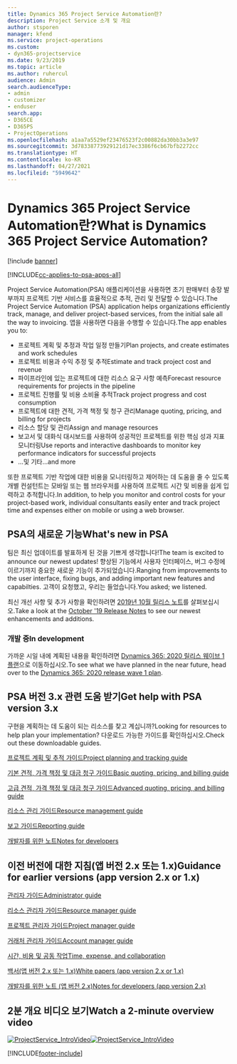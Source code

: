 ```yaml
---
title: Dynamics 365 Project Service Automation란?
description: Project Service 소개 및 개요
author: stsporen
manager: kfend
ms.service: project-operations
ms.custom:
- dyn365-projectservice
ms.date: 9/23/2019
ms.topic: article
ms.author: ruhercul
audience: Admin
search.audienceType:
- admin
- customizer
- enduser
search.app:
- D365CE
- D365PS
- ProjectOperations
ms.openlocfilehash: a1aa7a5529ef23476523f2c00882da30bb3a3e97
ms.sourcegitcommit: 3d78338773929121d17ec3386f6cb67bfb2272cc
ms.translationtype: HT
ms.contentlocale: ko-KR
ms.lasthandoff: 04/27/2021
ms.locfileid: "5949642"
---
```

# <a name="what-is-dynamics-365-project-service-automation"></a><span data-ttu-id="2b43a-103">Dynamics 365 Project Service Automation란?</span><span class="sxs-lookup"><span data-stu-id="2b43a-103">What is Dynamics 365 Project Service Automation?</span></span>

[!include [banner](../includes/psa-now-project-operations.md)]

[!INCLUDE[cc-applies-to-psa-apps-all](../includes/cc-applies-to-psa-apps-all.md)]

<span data-ttu-id="2b43a-104">Project Service Automation(PSA) 애플리케이션을 사용하면 초기 판매부터 송장 발부까지 프로젝트 기반 서비스를 효율적으로 추적, 관리 및 전달할 수 있습니다.</span><span class="sxs-lookup"><span data-stu-id="2b43a-104">The Project Service Automation (PSA) application helps organizations efficiently track, manage, and deliver project-based services, from the initial sale all the way to invoicing.</span></span> <span data-ttu-id="2b43a-105">앱을 사용하면 다음을 수행할 수 있습니다.</span><span class="sxs-lookup"><span data-stu-id="2b43a-105">The app enables you to:</span></span>

- <span data-ttu-id="2b43a-106">프로젝트 계획 및 추정과 작업 일정 만들기</span><span class="sxs-lookup"><span data-stu-id="2b43a-106">Plan projects, and create estimates and work schedules</span></span>
- <span data-ttu-id="2b43a-107">프로젝트 비용과 수익 추정 및 추적</span><span class="sxs-lookup"><span data-stu-id="2b43a-107">Estimate and track project cost and revenue</span></span>
- <span data-ttu-id="2b43a-108">파이프라인에 있는 프로젝트에 대한 리소스 요구 사항 예측</span><span class="sxs-lookup"><span data-stu-id="2b43a-108">Forecast resource requirements for projects in the pipeline</span></span>
- <span data-ttu-id="2b43a-109">프로젝트 진행률 및 비용 소비율 추적</span><span class="sxs-lookup"><span data-stu-id="2b43a-109">Track project progress and cost consumption</span></span>
- <span data-ttu-id="2b43a-110">프로젝트에 대한 견적, 가격 책정 및 청구 관리</span><span class="sxs-lookup"><span data-stu-id="2b43a-110">Manage quoting, pricing, and billing for projects</span></span>
- <span data-ttu-id="2b43a-111">리소스 할당 및 관리</span><span class="sxs-lookup"><span data-stu-id="2b43a-111">Assign and manage resources</span></span>
- <span data-ttu-id="2b43a-112">보고서 및 대화식 대시보드를 사용하여 성공적인 프로젝트를 위한 핵심 성과 지표 모니터링</span><span class="sxs-lookup"><span data-stu-id="2b43a-112">Use reports and interactive dashboards to monitor key performance indicators for successful projects</span></span>
- <span data-ttu-id="2b43a-113">...및 기타</span><span class="sxs-lookup"><span data-stu-id="2b43a-113">...and more</span></span>

<span data-ttu-id="2b43a-114">또한 프로젝트 기반 작업에 대한 비용을 모니터링하고 제어하는 데 도움을 줄 수 있도록 개별 컨설턴트는 모바일 또는 웹 브라우저를 사용하여 프로젝트 시간 및 비용을 쉽게 입력하고 추적합니다.</span><span class="sxs-lookup"><span data-stu-id="2b43a-114">In addition, to help you monitor and control costs for your project-based work, individual consultants easily enter and track project time and expenses either on mobile or using a web browser.</span></span>

## <a name="whats-new-in-psa"></a><span data-ttu-id="2b43a-115">PSA의 새로운 기능</span><span class="sxs-lookup"><span data-stu-id="2b43a-115">What's new in PSA</span></span>
<span data-ttu-id="2b43a-116">팀은 최신 업데이트를 발표하게 된 것을 기쁘게 생각합니다!</span><span class="sxs-lookup"><span data-stu-id="2b43a-116">The team is excited to announce our newest updates!</span></span> <span data-ttu-id="2b43a-117">향상된 기능에서 사용자 인터페이스, 버그 수정에 이르기까지 중요한 새로운 기능이 추가되었습니다.</span><span class="sxs-lookup"><span data-stu-id="2b43a-117">Ranging from improvements to the user interface, fixing bugs, and adding important new features and capabilties.</span></span> <span data-ttu-id="2b43a-118">고객이 요청했고, 우리는 들었습니다.</span><span class="sxs-lookup"><span data-stu-id="2b43a-118">You asked; we listened.</span></span>

<span data-ttu-id="2b43a-119">최신 개선 사항 및 추가 사항을 확인하려면 [2019년 10월 릴리스 노트](/dynamics365-release-plan/2019wave2/index)를 살펴보십시오.</span><span class="sxs-lookup"><span data-stu-id="2b43a-119">Take a look at the [October '19 Release Notes](/dynamics365-release-plan/2019wave2/index) to see our newest enhancements and additions.</span></span>

### <a name="in-development"></a><span data-ttu-id="2b43a-120">개발 중</span><span class="sxs-lookup"><span data-stu-id="2b43a-120">In development</span></span>
<span data-ttu-id="2b43a-121">가까운 시일 내에 계획된 내용을 확인하려면 [Dynamics 365: 2020 릴리스 웨이브 1 플랜](/dynamics365-release-plan/2020wave1/index)으로 이동하십시오.</span><span class="sxs-lookup"><span data-stu-id="2b43a-121">To see what we have planned in the near future, head over to the [Dynamics 365: 2020 release wave 1 plan](/dynamics365-release-plan/2020wave1/index).</span></span>

## <a name="get-help-with-psa-version-3x"></a><span data-ttu-id="2b43a-122">PSA 버전 3.x 관련 도움 받기</span><span class="sxs-lookup"><span data-stu-id="2b43a-122">Get help with PSA version 3.x</span></span>
<span data-ttu-id="2b43a-123">구현을 계획하는 데 도움이 되는 리소스를 찾고 계십니까?</span><span class="sxs-lookup"><span data-stu-id="2b43a-123">Looking for resources to help plan your implementation?</span></span> <span data-ttu-id="2b43a-124">다운로드 가능한 가이드를 확인하십시오.</span><span class="sxs-lookup"><span data-stu-id="2b43a-124">Check out these downloadable guides.</span></span>

 [<span data-ttu-id="2b43a-125">프로젝트 계획 및 추적 가이드</span><span class="sxs-lookup"><span data-stu-id="2b43a-125">Project planning and tracking guide</span></span>](../psa/implementation-guides/project-planning-tracking.md)

 [<span data-ttu-id="2b43a-126">기본 견적, 가격 책정 및 대금 청구 가이드</span><span class="sxs-lookup"><span data-stu-id="2b43a-126">Basic quoting, pricing, and billing guide</span></span>](../psa/implementation-guides/begin-quoting-pricing-billing.md)

 [<span data-ttu-id="2b43a-127">고급 견적, 가격 책정 및 대금 청구 가이드</span><span class="sxs-lookup"><span data-stu-id="2b43a-127">Advanced quoting, pricing, and billing guide</span></span>](../psa/implementation-guides/adv-quoting-pricing-billing.md)

 [<span data-ttu-id="2b43a-128">리소스 관리 가이드</span><span class="sxs-lookup"><span data-stu-id="2b43a-128">Resource management guide</span></span>](../psa/implementation-guides/resource-management-guide.md)

 [<span data-ttu-id="2b43a-129">보고 가이드</span><span class="sxs-lookup"><span data-stu-id="2b43a-129">Reporting guide</span></span>](../psa/implementation-guides/reporting-guide.md)

 [<span data-ttu-id="2b43a-130">개발자를 위한 노트</span><span class="sxs-lookup"><span data-stu-id="2b43a-130">Notes for developers</span></span>](../psa/developer-guides/overview-dev-notes-v3.x.md)

## <a name="guidance-for-earlier-versions-app-version-2x-or-1x"></a><span data-ttu-id="2b43a-131">이전 버전에 대한 지침(앱 버전 2.x 또는 1.x)</span><span class="sxs-lookup"><span data-stu-id="2b43a-131">Guidance for earlier versions (app version 2.x or 1.x)</span></span>
 [<span data-ttu-id="2b43a-132">관리자 가이드</span><span class="sxs-lookup"><span data-stu-id="2b43a-132">Administrator guide</span></span>](../psa/admin-guide.md)

 [<span data-ttu-id="2b43a-133">리소스 관리자 가이드</span><span class="sxs-lookup"><span data-stu-id="2b43a-133">Resource manager guide</span></span>](../psa/resource-manager-guide.md)

 [<span data-ttu-id="2b43a-134">프로젝트 관리자 가이드</span><span class="sxs-lookup"><span data-stu-id="2b43a-134">Project manager guide</span></span>](../psa/project-manager-guide.md)

 [<span data-ttu-id="2b43a-135">거래처 관리자 가이드</span><span class="sxs-lookup"><span data-stu-id="2b43a-135">Account manager guide</span></span>](../psa/account-manager-guide.md)

 [<span data-ttu-id="2b43a-136">시간, 비용 및 공동 작업</span><span class="sxs-lookup"><span data-stu-id="2b43a-136">Time, expense, and collaboration</span></span>](../psa/time-expense-collaboration-guide.md)

 [<span data-ttu-id="2b43a-137">백서(앱 버전 2.x 또는 1.x)</span><span class="sxs-lookup"><span data-stu-id="2b43a-137">White papers (app version 2.x or 1.x)</span></span>](../psa/white-papers.md)

 [<span data-ttu-id="2b43a-138">개발자를 위한 노트 (앱 버전 2.x)</span><span class="sxs-lookup"><span data-stu-id="2b43a-138">Notes for developers (app version 2.x)</span></span>](../psa/developer-guides/add-custom-qoi-forms-v2.x.md)

 ## <a name="watch-a-2-minute-overview-video"></a><span data-ttu-id="2b43a-139">2분 개요 비디오 보기</span><span class="sxs-lookup"><span data-stu-id="2b43a-139">Watch a 2-minute overview video</span></span>
 <a name="heroArea"></a> <span data-ttu-id="2b43a-140">[![ProjectService_IntroVideo](../psa/media/project-service-intro-video.png "ProjectService_IntroVideo")](https://go.microsoft.com/fwlink/p/?LinkId=799457)</span><span class="sxs-lookup"><span data-stu-id="2b43a-140">[![ProjectService_IntroVideo](../psa/media/project-service-intro-video.png "ProjectService_IntroVideo")](https://go.microsoft.com/fwlink/p/?LinkId=799457)</span></span>




[!INCLUDE[footer-include](../includes/footer-banner.md)]
